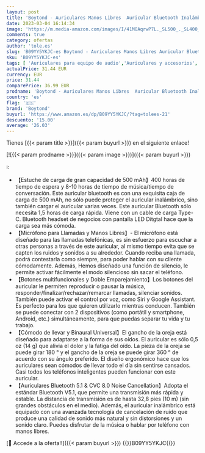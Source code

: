 ```yaml
---
layout: post
title: 'Boytond - Auriculares Manos Libres  Auricular Bluetooth Inalámbrico con Micrófono Incorporado Cancelación de Ruido Auricular con Caja de Carga LED para Conducir/Negocios/Oficina  Compatible con iPhone y Android'
date: 2023-03-04 16:14:34
image: 'https://m.media-amazon.com/images/I/41MOAqrwP7L._SL500_._SL400_.jpg'
comments: true
category: ofertas
author: 'tole.es'
slug: 'B09YY5YKJC-es Boytond - Auriculares Manos Libres Auricular Bluetooth...'
sku: 'B09YY5YKJC-es'
tags: [ 'Auriculares para equipo de audio','Auriculares y accesorios','Electrónica','boytond','iphone','🇪🇸', ]
actualPrice: 31.44 EUR
currency: EUR
price: 31.44
comparePrice: 36.99 EUR
prodname: 'Boytond - Auriculares Manos Libres  Auricular Bluetooth Inalámbrico con Micrófono Incorporado Cancelación de Ruido Auricular con Caja de Carga LED para Conducir/Negocios/Oficina  Compatible con iPhone y Android'
country: 'es'
flag: '🇪🇸'
brand: 'Boytond'
buyurl: 'https://www.amazon.es/dp/B09YY5YKJC/?tag=tolees-21'
descuento: '15.00'
average: '26.03'
---
```


Tienes [{{< param title >}}]({{< param buyurl >}}) en el siguiente enlace!

[![{{< param prodname >}}]({{< param image >}})]({{< param buyurl >}})

ℹ️:

- 【Estuche de carga de gran capacidad de 500 mAh】400 horas de tiempo de espera y 8-10 horas de tiempo de música/tiempo de conversación. Este auricular bluetooth es con una exquisita caja de carga de 500 mAh, no sólo puede proteger el auricular inalámbrico, sino también cargar el auricular varias veces. Este auricular Bluetooth sólo necesita 1,5 horas de carga rápida. Viene con un cable de carga Type-C. Bluetooth headset de negocios con pantalla LED Ditgtal hace que la carga sea más cómoda.
- 【Micrófono para Llamadas y Manos Libres】- El micrófono está diseñado para las llamadas telefónicas, es sin esfuerzo para escuchar a otras personas a través de este auricular, al mismo tiempo evita que se capten los ruidos y sonidos a su alrededor. Cuando reciba una llamada, podrá contestarla como siempre, para poder hablar con su cliente cómodamente. Además, Hemos diseñado una función de silencio, le permite activar fácilmente el modo silencioso sin sacar el teléfono.
- 【Botones multifuncionales y Doble Emparejamiento】Los botones del auricular le permiten reproducir o pausar la música, responder/finalizar/rechazar/remarcar llamadas, silenciar sonidos. También puede activar el control por voz, como Siri y Google Assistant. Es perfecto para los que quieren utilizarlo mientras conducen. También se puede conectar con 2 dispositivos (como portátil y smartphone, Android, etc.) simultáneamente, para que puedas separar tu vida y tu trabajo.
- 【Cómodo de llevar y Binaural Universal】El gancho de la oreja está diseñado para adaptarse a la forma de sus oídos. El auricular es sólo 0,5 oz (14 g) que alivia el dolor y la fatiga del oído. La pieza de la oreja se puede girar 180 ° y el gancho de la oreja se puede girar 360 ° de acuerdo con su ángulo preferido. El diseño ergonómico hace que los auriculares sean cómodos de llevar todo el día sin sentirse cansados. Casi todos los teléfonos inteligentes pueden funcionar con este auricular.
- 【Auriculares Bluetooth 5.1 & CVC 8.0 Noise Cancellation】Adopta el estándar Bluetooth V5.1, que permite una transmisión más rápida y estable. La distancia de transmisión es de hasta 32,8 pies (10 m) (sin grandes obstáculos en el medio). Además, el auricular inalámbrico está equipado con una avanzada tecnología de cancelación de ruido que produce una calidad de sonido más natural y sin distorsiones y un sonido claro. Puedes disfrutar de la música o hablar por teléfono con manos libres.

[🛒 Accede a la oferta!!]({{< param buyurl >}})
{{<world>}}B09YY5YKJC{{</world>}}
